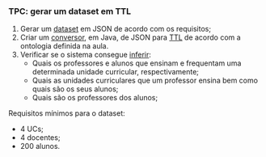### TPC: gerar um dataset em TTL

1. Gerar um [dataset](dataset.json) em JSON de acordo com os requisitos;
2. Criar um [conversor](ConverterJSONtoTTL/src/main/java/Main.java), em Java, de JSON para [TTL](uc-con.ttl) de acordo com a ontologia definida na aula.
3. Verificar se	o sistema consegue [inferir](uc-con-inf.ttl):
    * Quais os professores e alunos que ensinam e frequentam uma determinada unidade curricular, respectivamente;
    * Quais as unidades curriculares que um professor ensina bem como quais são os seus alunos;
    * Quais são os professores dos alunos;

Requisitos mínimos para o dataset:
- 4 UCs;
- 4 docentes;
- 200 alunos.

